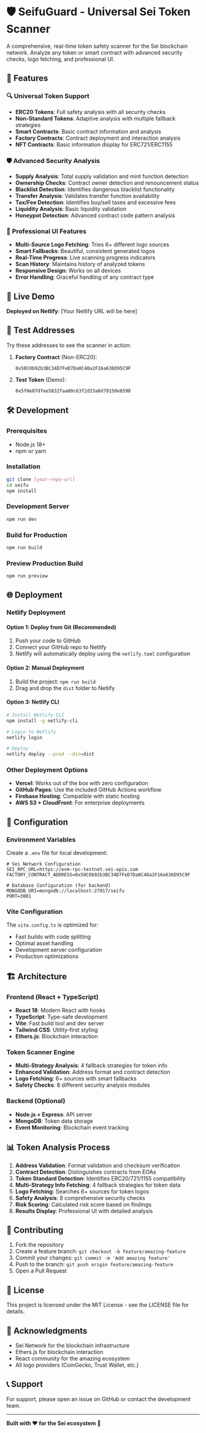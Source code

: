 # 🛡️ SeifuGuard - Universal Sei Token Scanner

A comprehensive, real-time token safety scanner for the Sei blockchain network. Analyze any token or smart contract with advanced security checks, logo fetching, and professional UI.

## 🌟 Features

### 🔍 Universal Token Support
- **ERC20 Tokens**: Full safety analysis with all security checks
- **Non-Standard Tokens**: Adaptive analysis with multiple fallback strategies
- **Smart Contracts**: Basic contract information and analysis
- **Factory Contracts**: Contract deployment and interaction analysis
- **NFT Contracts**: Basic information display for ERC721/ERC1155

### 🛡️ Advanced Security Analysis
- **Supply Analysis**: Total supply validation and mint function detection
- **Ownership Checks**: Contract owner detection and renouncement status
- **Blacklist Detection**: Identifies dangerous blacklist functionality
- **Transfer Analysis**: Validates transfer function availability
- **Tax/Fee Detection**: Identifies buy/sell taxes and excessive fees
- **Liquidity Analysis**: Basic liquidity validation
- **Honeypot Detection**: Advanced contract code pattern analysis

### 🎨 Professional UI Features
- **Multi-Source Logo Fetching**: Tries 6+ different logo sources
- **Smart Fallbacks**: Beautiful, consistent generated logos
- **Real-Time Progress**: Live scanning progress indicators
- **Scan History**: Maintains history of analyzed tokens
- **Responsive Design**: Works on all devices
- **Error Handling**: Graceful handling of any contract type

## 🚀 Live Demo

**Deployed on Netlify**: [Your Netlify URL will be here]

## 🧪 Test Addresses

Try these addresses to see the scanner in action:

1. **Factory Contract** (Non-ERC20):
   ```
   0x50C0b92b3BC34D7FeD7Da0C48a2F16a636D95C9F
   ```

2. **Test Token** (Demo):
   ```
   0x5f0e07dfee5832faa00c63f2d33a0d79150e8598
   ```

## 🛠️ Development

### Prerequisites
- Node.js 18+
- npm or yarn

### Installation
```bash
git clone [your-repo-url]
cd seifu
npm install
```

### Development Server
```bash
npm run dev
```

### Build for Production
```bash
npm run build
```

### Preview Production Build
```bash
npm run preview
```

## 🌐 Deployment

### Netlify Deployment

#### Option 1: Deploy from Git (Recommended)
1. Push your code to GitHub
2. Connect your GitHub repo to Netlify
3. Netlify will automatically deploy using the `netlify.toml` configuration

#### Option 2: Manual Deployment
1. Build the project: `npm run build`
2. Drag and drop the `dist` folder to Netlify

#### Option 3: Netlify CLI
```bash
# Install Netlify CLI
npm install -g netlify-cli

# Login to Netlify
netlify login

# Deploy
netlify deploy --prod --dir=dist
```

### Other Deployment Options
- **Vercel**: Works out of the box with zero configuration
- **GitHub Pages**: Use the included GitHub Actions workflow
- **Firebase Hosting**: Compatible with static hosting
- **AWS S3 + CloudFront**: For enterprise deployments

## 🔧 Configuration

### Environment Variables
Create a `.env` file for local development:
```env
# Sei Network Configuration
SEI_RPC_URL=https://evm-rpc-testnet.sei-apis.com
FACTORY_CONTRACT_ADDRESS=0x50C0b92b3BC34D7FeD7Da0C48a2F16a636D95C9F

# Database Configuration (for backend)
MONGODB_URI=mongodb://localhost:27017/seifu
PORT=3001
```

### Vite Configuration
The `vite.config.ts` is optimized for:
- Fast builds with code splitting
- Optimal asset handling
- Development server configuration
- Production optimizations

## 🏗️ Architecture

### Frontend (React + TypeScript)
- **React 18**: Modern React with hooks
- **TypeScript**: Type-safe development
- **Vite**: Fast build tool and dev server
- **Tailwind CSS**: Utility-first styling
- **Ethers.js**: Blockchain interaction

### Token Scanner Engine
- **Multi-Strategy Analysis**: 4 fallback strategies for token info
- **Enhanced Validation**: Address format and contract detection
- **Logo Fetching**: 6+ sources with smart fallbacks
- **Safety Checks**: 8 different security analysis modules

### Backend (Optional)
- **Node.js + Express**: API server
- **MongoDB**: Token data storage
- **Event Monitoring**: Blockchain event tracking

## 📊 Token Analysis Process

1. **Address Validation**: Format validation and checksum verification
2. **Contract Detection**: Distinguishes contracts from EOAs
3. **Token Standard Detection**: Identifies ERC20/721/1155 compatibility
4. **Multi-Strategy Info Fetching**: 4 fallback strategies for token data
5. **Logo Fetching**: Searches 6+ sources for token logos
6. **Safety Analysis**: 8 comprehensive security checks
7. **Risk Scoring**: Calculated risk score based on findings
8. **Results Display**: Professional UI with detailed analysis

## 🤝 Contributing

1. Fork the repository
2. Create a feature branch: `git checkout -b feature/amazing-feature`
3. Commit your changes: `git commit -m 'Add amazing feature'`
4. Push to the branch: `git push origin feature/amazing-feature`
5. Open a Pull Request

## 📄 License

This project is licensed under the MIT License - see the LICENSE file for details.

## 🙏 Acknowledgments

- Sei Network for the blockchain infrastructure
- Ethers.js for blockchain interaction
- React community for the amazing ecosystem
- All logo providers (CoinGecko, Trust Wallet, etc.)

## 📞 Support

For support, please open an issue on GitHub or contact the development team.

---

**Built with ❤️ for the Sei ecosystem** 🌊
